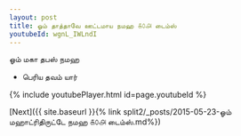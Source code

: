 ```yaml
---
layout: post
title: ஓம் தாத்தாவே ஊட்டமாய நமஹ ௧௦௮ டைம்ஸ்
youtubeId: wgnL_IWLndI
---
```

 
 
 ஓம் மகா தபஸ் நமஹ  
 
 -  பெரிய தவம் யார் 
 
  
 
  
 
 
 
 
 
 


{% include youtubePlayer.html id=page.youtubeId %}
 
[Next]({{ site.baseurl }}{% link  split2/_posts/2015-05-23-ஓம் மஹாட்ரிதிருட்டே நமஹ ௧௦௮ டைம்ஸ்.md%})
 
